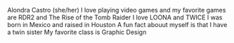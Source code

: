 Alondra Castro (she/her)
I love playing video games and my favorite games are RDR2 and The Rise of the Tomb Raider
I love LOONA and TWICE 
I was born in Mexico and raised in Houston 
A fun fact abouut myself is that I have a twin sister
My favorite class is Graphic Design
